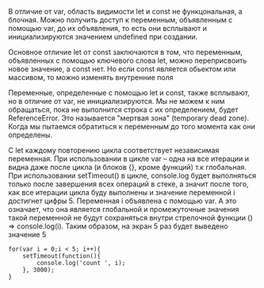В отличие от var, область видимости let и const не функцональная, а блочная. Можно получить доступ к переменным, объявленным с помощью var, до их объявления, то есть они всплывают и инициализируются значением undefined при создании.

Основное отличие let от const заключаются в том, что переменным, объявленных с помощью ключевого слова let, можно переприсвоить новое значение, а const нет. Но если const является обьектом или массивом, то можно изменять внутренние поля

Переменные, определенные с помощью let и const, также всплывают, но в отличие от var, не инициализируются. Мы не можем к ним обращаться, пока не выполнится строка с их определением, будет ReferenceError. Это называется "мертвая зона" (temporary dead zone). Когда мы пытаемся обратиться к переменным до того момента как они определены.

C let каждому повторению цикла соответствует независимая переменная. При использовании в цикле var – одна на все итерации и видна даже после цикла (и блоков {}, кроме функций) т.к глобальная. При использовании setTimeout() в цикле, console.log будет выполняться только после завершения всех операций в стеке, а значит после того, как все итерации цикла буду выполнены и значение переменной i достигнет цифры 5. Переменная i объявлена с помощью var. А это означает, что она является глобальной и промежуточные значения такой переменной не будут сохраняться внутри стрелочной функции () => console.log(i). Таким образом, на экран 5 раз будет выведено значение 5

```
for(var i = 0;i < 5; i++){
    setTimeout(function(){
        console.log('count ', i);
    }, 3000);
}
```